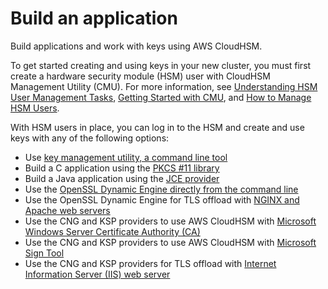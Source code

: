 # Build an application<a name="create-apps"></a>

Build applications and work with keys using AWS CloudHSM\. 

To get started creating and using keys in your new cluster, you must first create a hardware security module \(HSM\) user with CloudHSM Management Utility \(CMU\)\. For more information, see [Understanding HSM User Management Tasks](cli-users.md#understand-users), [Getting Started with CMU](cloudhsm_mgmt_util-getting-started.md), and [How to Manage HSM Users](cli-users.md#manage-users)\.

With HSM users in place, you can log in to the HSM and create and use keys with any of the following options: 
+ Use [key management utility, a command line tool](key_mgmt_util-getting-started.md)
+ Build a C application using the [PKCS \#11 library](pkcs11-library.md)
+ Build a Java application using the [JCE provider](java-library.md)
+ Use the [OpenSSL Dynamic Engine directly from the command line](openssl-library.md)
+ Use the OpenSSL Dynamic Engine for TLS offload with [NGINX and Apache web servers](ssl-offload.md)
+ Use the CNG and KSP providers to use AWS CloudHSM with [Microsoft Windows Server Certificate Authority \(CA\)](win-ca-overview.md)
+ Use the CNG and KSP providers to use AWS CloudHSM with [Microsoft Sign Tool](signtool.md)
+ Use the CNG and KSP providers for TLS offload with [Internet Information Server \(IIS\) web server](ssl-offload.md)